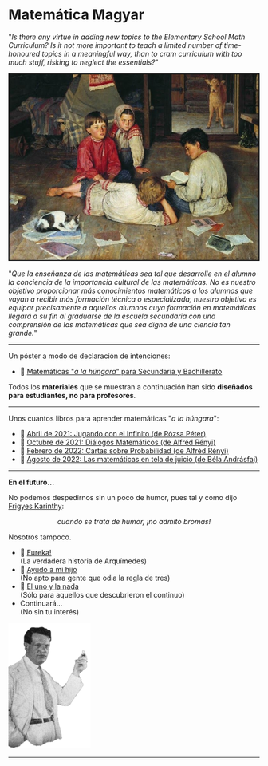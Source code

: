 # Matemática Magyar<br/>

"_Is there any virtue in adding new topics to the Elementary School Math Curriculum? Is it not more important to teach a limited number of time-honoured topics in a meaningful way, than to cram curriculum with too much stuff, risking to neglect the essentials?_"

<p align="center">
 <img src="divulgacion.jpg" width="500"  class="center"  border="2">
</p>

"_Que la enseñanza de las matemáticas sea tal que desarrolle en el alumno la conciencia de la importancia cultural de las matemáticas. No es nuestro objetivo proporcionar más conocimientos matemáticos a los alumnos que vayan a recibir más formación técnica o especializada; nuestro objetivo es equipar precisamente a aquellos alumnos cuya formación en matemáticas llegará a su fin al graduarse de la escuela secundaria con una comprensión de las matemáticas que sea digna de una ciencia tan grande._"
<hr size="16px" color="black" />

Un póster a modo de declaración de intenciones:
-  📎 [Matemáticas "_a la húngara_" para Secundaria y Bachillerato](poster.pdf)<br/>

Todos los **materiales** que se muestran a continuación han sido **diseñados para estudiantes, no para profesores**.

<hr size="16px" color="black" />

Unos cuantos libros para aprender matemáticas "_a la húngara_":

- 📓 [Abril de 2021: Jugando con el Infinito (de Rózsa Péter)](jugando_con_el_infinito.md)<br/>
- 📓 [Octubre de 2021: Diálogos Matemáticos (de Alfréd Rényi)](dialogos_matematicos.md)<br/>
- 📓 [Febrero de 2022: Cartas sobre Probabilidad (de Alfréd Rényi)](cartas_sobre_probabilidad.md)<br/>
- 📓 [Agosto de 2022: Las matemáticas en tela de juicio (de Béla Andrásfai)](matematicas_en_tela_de_juicio.md)<br/>

<hr size="16px" color="black" />

**En el futuro...**

No podemos despedirnos sin un poco de humor, pues tal y como dijo [Frigyes Karinthy](https://es.wikipedia.org/wiki/Frigyes_Karinthy):
<p>
<center>
<em>cuando se trata de humor, ¡no admito bromas!</em>
</center>
</p>

Nosotros tampoco.

- 📎 [Eureka!](eureka.pdf)<br/>(La verdadera historia de Arquímedes)
- 📎 [Ayudo a mi hijo](ayudo_a_mi_hijo.pdf)<br/>(No apto para gente que odia la regla de tres)
- 📎 [El uno y la nada](el_uno_y_la_nada.pdf)<br/>(Sólo para aquellos que descubrieron el continuo)
- Continuará...<br/> (No sin tu interés)

<p align="left">
 <img src="autor_hungaro.png" width="165"  class="left">
</p>
<hr size="16px" color="black" />
